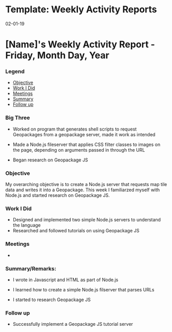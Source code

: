 # Template: Weekly Activity Reports
02-01-19
# [Name]'s Weekly Activity Report - Friday, Month Day, Year
### Legend
 - [Objective](#objective)
 - [Work I Did](#work-i-did)
 - [Meetings](#meetings)
 - [Summary](#summary)
 - [Follow up](#follow-up)

### Big Three

- Worked on program that generates shell scripts to request Geopackages from a geopackage server, made it work as intended

- Made a Node.js fileserver that applies CSS filter classes to images on the page, depending on arguments passed in through the URL

- Began research on Geopackage JS

### Objective

My overarching objective is to create a Node.js server that requests map tile data and writes it into a Geopackage. This week I familiarzed myself with Node.js and started research on Geopackage JS.

### Work I Did

  - Designed and implemented two simple Node.js servers to understand the language
  - Researched and followed tutorials on using Geopackage JS


### Meetings
  - 

### Summary/Remarks:

- I wrote in Javascript and HTML as part of Node.js

- I learned how to create a simple Node.js filserver that parses URLs

- I started to research Geopackage JS


### Follow up

- Successfully implement a Geopackage JS tutorial server
